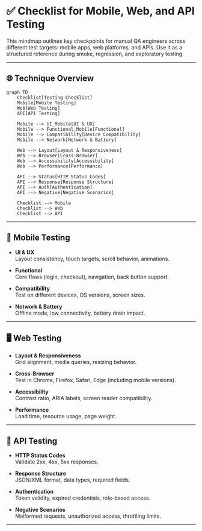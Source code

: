 # ✅ Checklist for Mobile, Web, and API Testing

This mindmap outlines key checkpoints for manual QA engineers across different test targets: mobile apps, web platforms, and APIs. Use it as a structured reference during smoke, regression, and exploratory testing.

---

## 🌐 Technique Overview

```mermaid
graph TD
    Checklist[Testing Checklist]
    Mobile[Mobile Testing]
    Web[Web Testing]
    API[API Testing]

    Mobile --> UI_Mobile[UI & UX]
    Mobile --> Functional_Mobile[Functional]
    Mobile --> Compatibility[Device Compatibility]
    Mobile --> Network[Network & Battery]

    Web --> Layout[Layout & Responsiveness]
    Web --> Browser[Cross-Browser]
    Web --> Accessibility[Accessibility]
    Web --> Performance[Performance]

    API --> Status[HTTP Status Codes]
    API --> Response[Response Structure]
    API --> Auth[Authentication]
    API --> Negative[Negative Scenarios]

    Checklist --> Mobile
    Checklist --> Web
    Checklist --> API
```

---

## 📱 Mobile Testing

- **UI & UX**  
  Layout consistency, touch targets, scroll behavior, animations.

- **Functional**  
  Core flows (login, checkout), navigation, back button support.

- **Compatibility**  
  Test on different devices, OS versions, screen sizes.

- **Network & Battery**  
  Offline mode, low connectivity, battery drain impact.

---

## 🖥️ Web Testing

- **Layout & Responsiveness**  
  Grid alignment, media queries, resizing behavior.

- **Cross-Browser**  
  Test in Chrome, Firefox, Safari, Edge (including mobile versions).

- **Accessibility**  
  Contrast ratio, ARIA labels, screen reader compatibility.

- **Performance**  
  Load time, resource usage, page weight.

---

## 🔌 API Testing

- **HTTP Status Codes**  
  Validate 2xx, 4xx, 5xx responses.

- **Response Structure**  
  JSON/XML format, data types, required fields.

- **Authentication**  
  Token validity, expired credentials, role-based access.

- **Negative Scenarios**  
  Malformed requests, unauthorized access, throttling limits.

---


